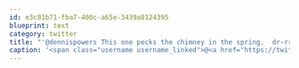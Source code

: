 ```yaml
---
id: e3c81b71-fba7-400c-a65e-3439a8124395
blueprint: text
category: twitter
title: "'@dennispowers This one pecks the chimney in the spring.  dr-rr-rr-rr-rr-rr-rr at 6:30. Drives the cats nuts."
caption: '<span class="username username_linked">@<a href="https://twitter.com/dennispowers" title="Dennis Powers">dennispowers</a></span> This one pecks the chimney in the spring.  dr-rr-rr-rr-rr-rr-rr at 6:30. Drives the cats nuts.'
---
```

